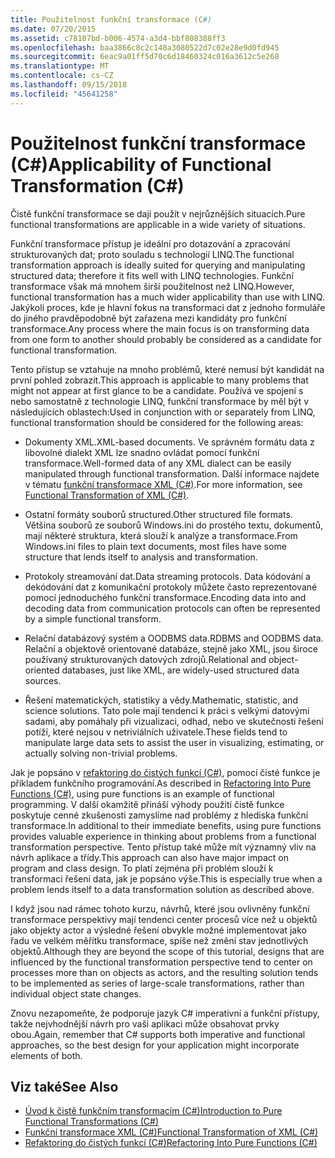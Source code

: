 ```yaml
---
title: Použitelnost funkční transformace (C#)
ms.date: 07/20/2015
ms.assetid: c78107bd-b006-4574-a3d4-bbf808388ff3
ms.openlocfilehash: baa3866c8c2c148a3080522d7c02e28e9d0fd945
ms.sourcegitcommit: 6eac9a01ff5d70c6d18460324c016a3612c5e268
ms.translationtype: MT
ms.contentlocale: cs-CZ
ms.lasthandoff: 09/15/2018
ms.locfileid: "45641258"
---
```

# <a name="applicability-of-functional-transformation-c"></a><span data-ttu-id="47781-102">Použitelnost funkční transformace (C#)</span><span class="sxs-lookup"><span data-stu-id="47781-102">Applicability of Functional Transformation (C#)</span></span>
<span data-ttu-id="47781-103">Čistě funkční transformace se dají použít v nejrůznějších situacích.</span><span class="sxs-lookup"><span data-stu-id="47781-103">Pure functional transformations are applicable in a wide variety of situations.</span></span>  
  
 <span data-ttu-id="47781-104">Funkční transformace přístup je ideální pro dotazování a zpracování strukturovaných dat; proto souladu s technologií LINQ.</span><span class="sxs-lookup"><span data-stu-id="47781-104">The functional transformation approach is ideally suited for querying and manipulating structured data; therefore it fits well with LINQ technologies.</span></span> <span data-ttu-id="47781-105">Funkční transformace však má mnohem širší použitelnost než LINQ.</span><span class="sxs-lookup"><span data-stu-id="47781-105">However, functional transformation has a much wider applicability than use with LINQ.</span></span> <span data-ttu-id="47781-106">Jakýkoli proces, kde je hlavní fokus na transformaci dat z jednoho formuláře do jiného pravděpodobně být zařazena mezi kandidáty pro funkční transformace.</span><span class="sxs-lookup"><span data-stu-id="47781-106">Any process where the main focus is on transforming data from one form to another should probably be considered as a candidate for functional transformation.</span></span>  
  
 <span data-ttu-id="47781-107">Tento přístup se vztahuje na mnoho problémů, které nemusí být kandidát na první pohled zobrazit.</span><span class="sxs-lookup"><span data-stu-id="47781-107">This approach is applicable to many problems that might not appear at first glance to be a candidate.</span></span> <span data-ttu-id="47781-108">Používá ve spojení s nebo samostatně z technologie LINQ, funkční transformace by měl být v následujících oblastech:</span><span class="sxs-lookup"><span data-stu-id="47781-108">Used in conjunction with or separately from LINQ, functional transformation should be considered for the following areas:</span></span>  
  
-   <span data-ttu-id="47781-109">Dokumenty XML.</span><span class="sxs-lookup"><span data-stu-id="47781-109">XML-based documents.</span></span> <span data-ttu-id="47781-110">Ve správném formátu data z libovolné dialekt XML lze snadno ovládat pomocí funkční transformace.</span><span class="sxs-lookup"><span data-stu-id="47781-110">Well-formed data of any XML dialect can be easily manipulated through functional transformation.</span></span> <span data-ttu-id="47781-111">Další informace najdete v tématu [funkční transformace XML (C#)](../../../../csharp/programming-guide/concepts/linq/functional-transformation-of-xml.md).</span><span class="sxs-lookup"><span data-stu-id="47781-111">For more information, see [Functional Transformation of XML (C#)](../../../../csharp/programming-guide/concepts/linq/functional-transformation-of-xml.md).</span></span>  
  
-   <span data-ttu-id="47781-112">Ostatní formáty souborů structured.</span><span class="sxs-lookup"><span data-stu-id="47781-112">Other structured file formats.</span></span> <span data-ttu-id="47781-113">Většina souborů ze souborů Windows.ini do prostého textu, dokumentů, mají některé struktura, která slouží k analýze a transformace.</span><span class="sxs-lookup"><span data-stu-id="47781-113">From Windows.ini files to plain text documents, most files have some structure that lends itself to analysis and transformation.</span></span>  
  
-   <span data-ttu-id="47781-114">Protokoly streamování dat.</span><span class="sxs-lookup"><span data-stu-id="47781-114">Data streaming protocols.</span></span> <span data-ttu-id="47781-115">Data kódování a dekódování dat z komunikační protokoly můžete často reprezentované pomocí jednoduchého funkční transformace.</span><span class="sxs-lookup"><span data-stu-id="47781-115">Encoding data into and decoding data from communication protocols can often be represented by a simple functional transform.</span></span>  
  
-   <span data-ttu-id="47781-116">Relační databázový systém a OODBMS data.</span><span class="sxs-lookup"><span data-stu-id="47781-116">RDBMS and OODBMS data.</span></span> <span data-ttu-id="47781-117">Relační a objektově orientované databáze, stejně jako XML, jsou široce používaný strukturovaných datových zdrojů.</span><span class="sxs-lookup"><span data-stu-id="47781-117">Relational and object-oriented databases, just like XML, are widely-used structured data sources.</span></span>  
  
-   <span data-ttu-id="47781-118">Řešení matematických, statistiky a vědy.</span><span class="sxs-lookup"><span data-stu-id="47781-118">Mathematic, statistic, and science solutions.</span></span> <span data-ttu-id="47781-119">Tato pole mají tendenci k práci s velkými datovými sadami, aby pomáhaly při vizualizaci, odhad, nebo ve skutečnosti řešení potíží, které nejsou v netriviálních uživatele.</span><span class="sxs-lookup"><span data-stu-id="47781-119">These fields tend to manipulate large data sets to assist the user in visualizing, estimating, or actually solving non-trivial problems.</span></span>  
  
 <span data-ttu-id="47781-120">Jak je popsáno v [refaktoring do čistých funkcí (C#)](../../../../csharp/programming-guide/concepts/linq/refactoring-into-pure-functions.md), pomocí čisté funkce je příkladem funkčního programování.</span><span class="sxs-lookup"><span data-stu-id="47781-120">As described in [Refactoring Into Pure Functions (C#)](../../../../csharp/programming-guide/concepts/linq/refactoring-into-pure-functions.md), using pure functions is an example of functional programming.</span></span> <span data-ttu-id="47781-121">V další okamžitě přináší výhody použití čistě funkce poskytuje cenné zkušenosti zamyslíme nad problémy z hlediska funkční transformace.</span><span class="sxs-lookup"><span data-stu-id="47781-121">In additional to their immediate benefits, using pure functions provides valuable experience in thinking about problems from a functional transformation perspective.</span></span> <span data-ttu-id="47781-122">Tento přístup také může mít významný vliv na návrh aplikace a třídy.</span><span class="sxs-lookup"><span data-stu-id="47781-122">This approach can also have major impact on program and class design.</span></span> <span data-ttu-id="47781-123">To platí zejména při problém slouží k transformaci řešení data, jak je popsáno výše.</span><span class="sxs-lookup"><span data-stu-id="47781-123">This is especially true when a problem lends itself to a data transformation solution as described above.</span></span>  
  
 <span data-ttu-id="47781-124">I když jsou nad rámec tohoto kurzu, návrhů, které jsou ovlivněny funkční transformace perspektivy mají tendenci center procesů více než u objektů jako objekty actor a výsledné řešení obvykle možné implementovat jako řadu ve velkém měřítku transformace, spíše než změní stav jednotlivých objektů.</span><span class="sxs-lookup"><span data-stu-id="47781-124">Although they are beyond the scope of this tutorial, designs that are influenced by the functional transformation perspective tend to center on processes more than on objects as actors, and the resulting solution tends to be implemented as series of large-scale transformations, rather than individual object state changes.</span></span>  
  
 <span data-ttu-id="47781-125">Znovu nezapomeňte, že podporuje jazyk C# imperativní a funkční přístupy, takže nejvhodnější návrh pro vaši aplikaci může obsahovat prvky obou.</span><span class="sxs-lookup"><span data-stu-id="47781-125">Again, remember that C# supports both imperative and functional approaches, so the best design for your application might incorporate elements of both.</span></span>  
  
## <a name="see-also"></a><span data-ttu-id="47781-126">Viz také</span><span class="sxs-lookup"><span data-stu-id="47781-126">See Also</span></span>

- [<span data-ttu-id="47781-127">Úvod k čistě funkčním transformacím (C#)</span><span class="sxs-lookup"><span data-stu-id="47781-127">Introduction to Pure Functional Transformations (C#)</span></span>](../../../../csharp/programming-guide/concepts/linq/introduction-to-pure-functional-transformations.md)  
- [<span data-ttu-id="47781-128">Funkční transformace XML (C#)</span><span class="sxs-lookup"><span data-stu-id="47781-128">Functional Transformation of XML (C#)</span></span>](../../../../csharp/programming-guide/concepts/linq/functional-transformation-of-xml.md)  
- [<span data-ttu-id="47781-129">Refaktoring do čistých funkcí (C#)</span><span class="sxs-lookup"><span data-stu-id="47781-129">Refactoring Into Pure Functions (C#)</span></span>](../../../../csharp/programming-guide/concepts/linq/refactoring-into-pure-functions.md)
